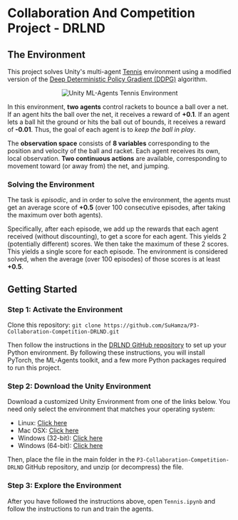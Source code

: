 # Collaboration And Competition Project - DRLND

## The Environment
This project solves Unity's multi-agent [Tennis](https://github.com/Unity-Technologies/ml-agents/blob/master/docs/Learning-Environment-Examples.md#tennis) environment using a modified version of the [Deep Deterministic Policy Gradient (DDPG)](https://arxiv.org/abs/1509.02971) algorithm.

<p align="center">
<img src="https://video.udacity-data.com/topher/2018/May/5af7955a_tennis/tennis.png" alt="Unity ML-Agents Tennis Environment">
</p>

In this environment, **two agents** control rackets to bounce a ball over a net. If an agent hits the ball over the net, it receives a reward of **+0.1**. If an agent lets a ball hit the ground or hits the ball out of bounds, it receives a reward of **-0.01**. 
Thus, the goal of each agent is to *keep the ball in play*.

The **observation space** consists of **8 variables** corresponding to the position and velocity of the ball and racket. Each agent receives its own, local observation. 
**Two continuous actions** are available, corresponding to movement toward (or away from) the net, and jumping.

### Solving the Environment

The task is *episodic*, and in order to solve the environment, the agents must get an average score of **+0.5** (over 100 consecutive episodes, after taking the maximum over both agents). 

Specifically, after each episode, we add up the rewards that each agent received (without discounting), to get a score for each agent. This yields 2 (potentially different) scores. We then take the maximum of these 2 scores.
This yields a single score for each episode.
The environment is considered solved, when the average (over 100 episodes) of those scores is at least **+0.5**.

## Getting Started
### Step 1: Activate the Environment

Clone this repository:
`git clone https://github.com/SuHamza/P3-Collaboration-Competition-DRLND.git`

Then follow the instructions in the [DRLND GitHub repository](https://github.com/udacity/deep-reinforcement-learning#dependencies) to set up your Python environment. By following these instructions, you will install PyTorch, the ML-Agents toolkit, and a few more Python packages required to run this project.

### Step 2: Download the Unity Environment
Download a customized Unity Environment from one of the links below. You need only select the environment that matches your operating system:

- Linux: [Click here](https://s3-us-west-1.amazonaws.com/udacity-drlnd/P3/Tennis/Tennis_Linux.zip)
- Mac OSX: [Click here](https://s3-us-west-1.amazonaws.com/udacity-drlnd/P3/Tennis/Tennis.app.zip)
- Windows (32-bit): [Click here](https://s3-us-west-1.amazonaws.com/udacity-drlnd/P3/Tennis/Tennis_Windows_x86.zip)
- Windows (64-bit): [Click here](https://s3-us-west-1.amazonaws.com/udacity-drlnd/P3/Tennis/Tennis_Windows_x86_64.zip)

Then, place the file in the main folder in the `P3-Collaboration-Competition-DRLND` GitHub repository, and unzip (or decompress) the file.

### Step 3: Explore the Environment
After you have followed the instructions above, open `Tennis.ipynb` and follow the instructions to run and train the agents.
